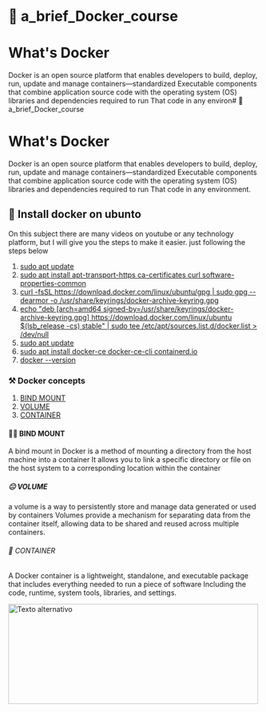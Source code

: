 # 🐳 a_brief_Docker_course
<h1 aling="center"> What's Docker </h1>
Docker is an open source platform that enables developers to build, deploy, run, update and manage containers—standardized
Executable components that combine application source code with the operating system (OS) libraries and dependencies required to run
That code in any environ# 🐳 a_brief_Docker_course
<h1 aling="center"> What's Docker </h1>
Docker is an open source platform that enables developers to build, deploy, run, update and manage containers—standardized
Executable components that combine application source code with the operating system (OS) libraries and dependencies required to run
That code in any environment.

## 🤤 Install docker on ubunto 
On this subject there are many videos on youtube or any technology platform, but I will give you the steps to make it easier.
just following the steps below
 1. [sudo apt update](#id1)
 2. [sudo apt install apt-transport-https ca-certificates curl software-properties-common](#id2)
 3. [curl -fsSL https://download.docker.com/linux/ubuntu/gpg | sudo gpg --dearmor -o /usr/share/keyrings/docker-archive-keyring.gpg](#id3)
 4. [echo "deb [arch=amd64 signed-by=/usr/share/keyrings/docker-archive-keyring.gpg] https://download.docker.com/linux/ubuntu $(lsb_release -cs) stable" | sudo tee /etc/apt/sources.list.d/docker.list > /dev/null](#id4)
 5. [sudo apt update](#id5)
 6. [sudo apt install docker-ce docker-ce-cli containerd.io](#id6)
 7. [docker --version](#id7)

### ⚒️ Docker concepts 
1. [BIND MOUNT](#id1)
2. [VOLUME](#id2)
3. [CONTAINER](#id3)

#### 😮‍💨 BIND MOUNT
A bind mount in Docker is a method of mounting a directory from the host machine into a container
It allows you to link a specific directory or file on the host system to a corresponding location within the container
##### 😐 VOLUME
 a volume is a way to persistently store and manage data generated or used by containers
 Volumes provide a mechanism for separating data from the container itself, allowing data to be shared and reused across multiple containers.

###### 🥳 CONTAINER
A Docker container is a lightweight, standalone, and executable package that includes everything needed to run a piece of software
Including the code, runtime, system tools, libraries, and settings.

 <img src="https://miro.medium.com/v2/resize:fit:1079/1*3ds-PdxGGMN-ZzJH95_lsA.png" alt="Texto alternativo" width="500" height="200">



